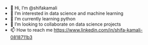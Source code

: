- 👋 Hi, I’m @shifakamali
- 👀 I’m interested in data science and machine learning
- 🌱 I’m currently learning python 
- 💞️ I’m looking to collaborate on data science projects
- 📫 How to reach me https://www.linkedin.com/in/shifa-kamali-0818711b3

<!---
shifakamali/shifakamali is a ✨ special ✨ repository because its `README.md` (this file) appears on your GitHub profile.
You can click the Preview link to take a look at your changes.
--->
